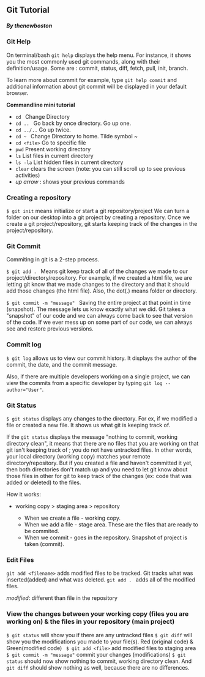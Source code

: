

## Git Tutorial 
##### By thenewboston 

### Git Help 

On terminal/bash 
`git help` displays the help menu. For instance, it shows you the most commonly used git commands, along with their definition/usage.  Some are : commit, status, diff, fetch, pull, init, branch. 

To learn more about commit for example, type `git help commit` and additional information about git commit will be displayed in your default browser. 

__Commandline mini tutorial__

* `cd ` Change Directory 
* `cd .. ` Go back by once directory. Go up one. 
* `cd ../..` Go up twice. 
* `cd ~ ` Change Directory to home. Tilde symbol ~
* `cd <file>` Go to specific file 
* `pwd` Present working directory 
* `ls` List files in current directory 
* `ls -la` List hidden files in current directory 
* `clear` clears the screen (note: you can still scroll up to see previous activities)
*  _up arrow_ : shows your previous commands 

### Creating a repository 

`$ git init` means initialize or start a git repository/project
We can turn a folder on our desktop into a git project by creating a repository. Once we create a git project/repository, git starts keeping track of the changes in the project/repository. 


### Git Commit 

Commiting in git is a 2-step process. 

`$ git add . ` Means git keep track of all of the changes we made to our project/directory/repository. For example, if we created a html file, we are letting git know that we made changes to the directory and that it should add those changes (the html file). Also, the dot(.) means folder or directory. 

`$ git commit -m "message" ` Saving the entire project at that point in time (snapshot). The message lets us know exactly what we did. Git takes a "snapshot" of our code and we can always come back to see that version of the code. If we ever mess up on some part of our code, we can always see and restore previous versions. 

### Commit log 

`$ git log` allows us to view our commit history. It displays the author of the commit, the date, and the commit message. 

Also, if there are multiple developers working on a single project, we can view the commits from a specific developer by typing `git log --author="User"`. 

### Git Status 
` $ git status ` displays any changes to the directory. For ex, if we modified a file or created a new file. It shows us what git is keeping track of. 

If the `git status` displays the message "nothing to commit, working directory clean", it means that there are no files that you are working on that git isn't keeping track of ; you do not have untracked files. In other words, your local directory (working copy) matches your remote directory/repository. But if you created a file and haven't committed it yet, then both directories don't match up and you need to let git know about those files in other for git to keep track of the changes (ex: code that was added or deleted) to the files. 

How it works: 

 * working copy > staging area > repository 
   
      * When we create a file - working copy. 
      * When we add a file - stage area. These are the files that are ready to be commited.
      * When we commit - goes in the repository. Snapshot of project is taken (commit). 


### Edit Files 
`git add <filename>` adds modified files to be tracked. Git tracks what was inserted(added) and what was deleted. 
`git add . ` adds all of the modified files. 

_modified_: different than file in the repository


### View the changes between your working copy (files you are working on) & the files in your repository (main project)

` $ git status ` will show you if there are any untracked files
` $ git diff ` will show you the modifications you made to your file(s). Red (original code) & Green(modified code)
` $ git add <file>` add modified files to staging area 
` $ git commit -m "message"` commit your changes (modifications)
` $ git status `  should now show nothing to commit, working directory clean. And `git diff` should show nothing     as well, because there are no differences. 



  

















